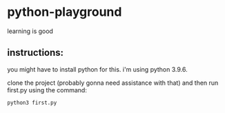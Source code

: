 # python-playground
learning is good

## instructions:

you might have to install python for this. i'm using python 3.9.6.

clone the project (probably gonna need assistance with that) and then run first.py using the command:

```python3 first.py```